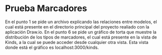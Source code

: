 # Prueba Marcadores
En el punto 1 se pide un archivo explicando las relaciones entre modelos, el cual está presente en el directorio principal del proyecto realiado con la aplicación Draw.io.
En el punto 6 se pide un gráfico de torta que muestre la distribución de los tipos de marcadores, el cual está presente en la vista de Kinds, a la cual se puede acceder desde cualquier otra vista. Esta vista donde está el gráfico es localhost:3000/kinds.

